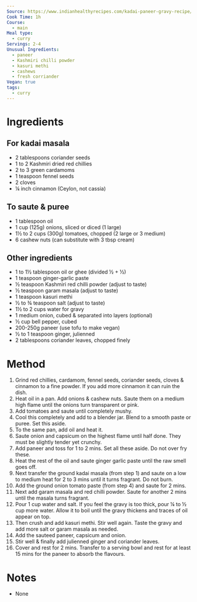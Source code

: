 ```yaml
---
Source: https://www.indianhealthyrecipes.com/kadai-paneer-gravy-recipe/#wprm-recipe-container-37738
Cook Time: 1h
Course:
  - main
Meal type:
  - curry
Servings: 2-4
Unusual Ingredients:
  - paneer
  - Kashmiri chilli powder
  - kasuri methi
  - cashews
  - fresh corriander
Vegan: true
tags:
  - curry
---
```

# Ingredients

## For kadai masala

- 2 tablespoons coriander seeds
- 1 to 2 Kashmiri dried red chillies
- 2 to 3 green cardamoms
- 1 teaspoon fennel seeds
- 2 cloves
- ¼ inch cinnamon (Ceylon, not cassia)

## To saute & puree

- 1 tablespoon oil
- 1 cup (125g) onions, sliced or diced (1 large)
- 1½ to 2 cups (300g) tomatoes, chopped (2 large or 3 medium)
- 6 cashew nuts (can substitute with 3 tbsp cream)

## Other ingredients

- 1 to 1½ tablespoon oil or ghee (divided ½ + ½)
- 1 teaspoon ginger-garlic paste
- ½ teaspoon Kashmiri red chilli powder (adjust to taste)
- ½ teaspoon garam masala (adjust to taste)
- 1 teaspoon kasuri methi
- ½ to ¾ teaspoon salt (adjust to taste)
- 1½ to 2 cups water for gravy
- 1 medium onion, cubed & separated into layers (optional)
- ½ cup bell pepper, cubed
- 200-250g paneer (use tofu to make vegan)
- ½ to 1 teaspoon ginger, julienned
- 2 tablespoons coriander leaves, chopped finely

# Method

1. Grind red chillies, cardamom, fennel seeds, coriander seeds, cloves & cinnamon to a fine powder. If you add more cinnamon it can ruin the dish.
2. Heat oil in a pan. Add onions & cashew nuts. Saute them on a medium high flame until the onions turn transparent or pink.
3. Add tomatoes and saute until completely mushy. 
4. Cool this completely and add to a blender jar. Blend to a smooth paste or puree. Set this aside.
5. To the same pan, add oil and heat it.
6. Saute onion and capsicum on the highest flame until half done. They must be slightly tender yet crunchy.
7. Add paneer and toss for 1 to 2 mins. Set all these aside. Do not over fry these.
8. Heat the rest of the oil and saute ginger garlic paste until the raw smell goes off.
9. Next transfer the ground kadai masala (from step 1) and saute on a low to medium heat for 2 to 3 mins until it turns fragrant. Do not burn.
10. Add the ground onion tomato paste (from step 4) and saute for 2 mins.
11. Next add garam masala and red chilli powder. Saute for another 2 mins until the masala turns fragrant.
12. Pour 1 cup water and salt. If you feel the gravy is too thick, pour ¼ to ½ cup more water. Allow it to boil until the gravy thickens and traces of oil appear on top.
13. Then crush and add kasuri methi. Stir well again. Taste the gravy and add more salt or garam masala as needed.
14. Add the sauteed paneer, capsicum and onion.
15. Stir well & finally add julienned ginger and coriander leaves.
16. Cover and rest for 2 mins. Transfer to a serving bowl and rest for at least 15 mins for the paneer to absorb the flavours.

# Notes

- None